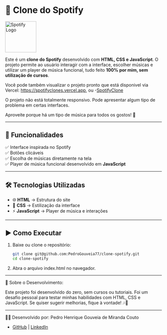 # 🎵 Clone do Spotify  

<img src="https://upload.wikimedia.org/wikipedia/commons/8/84/Spotify_icon.svg" alt="Spotify Logo" width="100"/>

Este é um **clone do Spotify** desenvolvido com **HTML, CSS e JavaScript**. O projeto permite ao usuário interagir com a interface, escolher músicas e utilizar um player de música funcional, tudo feito **100% por mim, sem utilização de cursos**.

Você pode também visualizar o projeto pronto que está disponivel via Vercel: https://spotifyclones.vercel.app, ou -[SpotifyClone](spotifyclones.vercel.app)

O projeto não está totalmente responsivo. Pode apresentar algum tipo de problema em certas interfaces. 

Aproveite porque há um tipo de música para todos os gostos! 🎵

---

## 🚀 Funcionalidades  

✅ Interface inspirada no Spotify  
✅ Botões clicáveis  
✅ Escolha de músicas diretamente na tela  
✅ Player de música funcional desenvolvido em **JavaScript**  

---

## 🛠 Tecnologias Utilizadas  

- 🌐 **HTML** → Estrutura do site  
- 🎨 **CSS** → Estilização da interface  
- ⚡ **JavaScript** → Player de música e interações  

---

## ▶️ Como Executar  

1. Baixe ou clone o repositório:  
   ```sh
   git clone git@github.com:PedroGouveia77/clone-spotify.git
   cd clone-spotify
   
2. Abra o arquivo index.html no navegador.

---

📌 Sobre o Desenvolvimento:

Este projeto foi desenvolvido do zero, sem cursos ou tutoriais. Foi um desafio pessoal para testar minhas habilidades com HTML, CSS e JavaScript.
Se quiser sugerir melhorias, fique à vontade! 🎶🚀

---
👨‍💻 Desenvolvido por: Pedro Henrique Gouveia de Miranda Couto
- [GitHub](https://github.com/PedroGouveia77) | [LinkedIn](https://www.linkedin.com/in/pedro-henrique-gouveia-590097257/)
